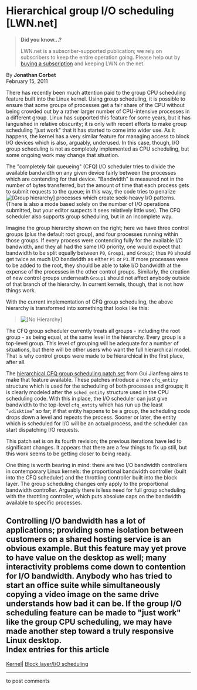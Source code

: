 # Hierarchical group I/O scheduling [LWN.net]

> **Did you know...?**
> 
> LWN.net is a subscriber-supported publication; we rely on subscribers to keep the entire operation going. Please help out by [buying a subscription](/Promo/nst-nag4/subscribe) and keeping LWN on the net. 

By **Jonathan Corbet**  
February 15, 2011 

There has recently been much attention paid to the group CPU scheduling feature built into the Linux kernel. Using group scheduling, it is possible to ensure that some groups of processes get a fair share of the CPU without being crowded out by a rather larger number of CPU-intensive processes in a different group. Linux has supported this feature for some years, but it has languished in relative obscurity; it is only with recent efforts to make group scheduling "just work" that it has started to come into wider use. As it happens, the kernel has a very similar feature for managing access to block I/O devices which is also, arguably, underused. In this case, though, I/O group scheduling is not as completely implemented as CPU scheduling, but some ongoing work may change that situation. 

The "completely fair queueing" (CFQ) I/O scheduler tries to divide the available bandwidth on any given device fairly between the processes which are contending for that device. "Bandwidth" is measured not in the number of bytes transferred, but the amount of time that each process gets to submit requests to the queue; in this way, the code tries to penalize ![\[Group hierarchy\]](https://static.lwn.net/images/ns/kernel/CFQ-group1.png) processes which create seek-heavy I/O patterns. (There is also a mode based solely on the number of I/O operations submitted, but your editor suspects it sees relatively little use). The CFQ scheduler also supports group scheduling, but in an incomplete way. 

Imagine the group hierarchy shown on the right; here we have three control groups (plus the default root group), and four processes running within those groups. If every process were contending fully for the available I/O bandwidth, and they all had the same I/O priority, one would expect that bandwidth to be split equally between `P0`, `Group1`, and `Group2`; thus `P0` should get twice as much I/O bandwidth as either `P1` or `P3`. If more processes were to be added to the root, they should be able to take I/O bandwidth at the expense of the processes in the other control groups. Similarly, the creation of new control groups underneath `Group1` should not affect anybody outside of that branch of the hierarchy. In current kernels, though, that is not how things work. 

With the current implementation of CFQ group scheduling, the above hierarchy is transformed into something that looks like this:   


> ![\[No Hierarchy\]](https://static.lwn.net/images/ns/kernel/CFQ-group2.png)

The CFQ group scheduler currently treats all groups - including the root group - as being equal, at the same level in the hierarchy. Every group is a top-level group. This level of grouping will be adequate for a number of situations, but there will be other users who want the full hierarchical model. That is why control groups were made to be hierarchical in the first place, after all. 

The [hierarchical CFQ group scheduling patch set](/Articles/427904/) from Gui Jianfeng aims to make that feature available. These patches introduce a new `cfq_entity` structure which is used for the scheduling of both processes and groups; it is clearly modeled after the `sched_entity` structure used in the CPU scheduling code. With this in place, the I/O scheduler can just give bandwidth to the top-level `cfq_entity` which has run up the least "`vdisktime`" so far; if that entity happens to be a group, the scheduling code drops down a level and repeats the process. Sooner or later, the entity which is scheduled for I/O will be an actual process, and the scheduler can start dispatching I/O requests. 

This patch set is on its fourth revision; the previous iterations have led to significant changes. It appears that there are a few things to fix up still, but this work seems to be getting closer to being ready. 

One thing is worth bearing in mind: there are two I/O bandwidth controllers in contemporary Linux kernels: the proportional bandwidth controller (built into the CFQ scheduler) and the throttling controller built into the block layer. The group scheduling changes only apply to the proportional bandwidth controller. Arguably there is less need for full group scheduling with the throttling controller, which puts absolute caps on the bandwidth available to specific processes. 

Controlling I/O bandwidth has a lot of applications; providing some isolation between customers on a shared hosting service is an obvious example. But this feature may yet prove to have value on the desktop as well; many interactivity problems come down to contention for I/O bandwidth. Anybody who has tried to start an office suite while simultaneously copying a video image on the same drive understands how bad it can be. If the group I/O scheduling feature can be made to "just work" like the group CPU scheduling, we may have made another step toward a truly responsive Linux desktop.  
Index entries for this article  
---  
[Kernel](/Kernel/Index)| [Block layer/I/O scheduling](/Kernel/Index#Block_layer-IO_scheduling)  
  


* * *

to post comments 
